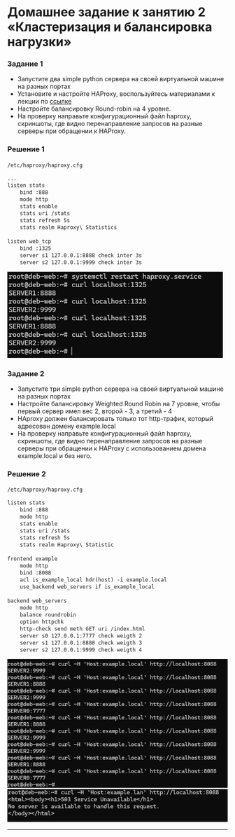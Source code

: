 # Домашнее задание к занятию 2 «Кластеризация и балансировка нагрузки»

### Задание 1
- Запустите два simple python сервера на своей виртуальной машине на разных портах
- Установите и настройте HAProxy, воспользуйтесь материалами к лекции по [ссылке](2/)
- Настройте балансировку Round-robin на 4 уровне.
- На проверку направьте конфигурационный файл haproxy, скриншоты, где видно перенаправление запросов на разные серверы при обращении к HAProxy.

### Решение 1

`/etc/haproxy/haproxy.cfg`
```
...
listen stats
    bind :888
    mode http
    stats enable
    stats uri /stats
    stats refresh 5s
    stats realm Haproxy\ Statistics

listen web_tcp
    bind :1325
    server s1 127.0.0.1:8888 check inter 3s
    server s2 127.0.0.1:9999 check inter 3s

```
![haproxy-tcp-balancer](./media/Снимок%20экрана%202024-09-17%20210128.jpg)

### Задание 2
- Запустите три simple python сервера на своей виртуальной машине на разных портах
- Настройте балансировку Weighted Round Robin на 7 уровне, чтобы первый сервер имел вес 2, второй - 3, а третий - 4
- HAproxy должен балансировать только тот http-трафик, который адресован домену example.local
- На проверку направьте конфигурационный файл haproxy, скриншоты, где видно перенаправление запросов на разные серверы при обращении к HAProxy c использованием домена example.local и без него.

### Решение 2

`/etc/haproxy/haproxy.cfg`
```
listen stats
    bind :888
    mode http
    stats enable
    stats uri /stats
    stats refresh 5s
    stats realm Haproxy\ Statistic

frontend example
    mode http
    bind :8088
    acl is_example_local hdr(host) -i example.local
    use_backend web_servers if is_example_local

backend web_servers
    mode http
    balance roundrobin
    option httpchk
    http-check send meth GET uri /index.html
    server s0 127.0.0.1:7777 check weigth 2
    server s1 127.0.0.1:8888 check weigth 3
    server s2 127.0.0.1:9999 check weigth 4
```
![haproxy-http-balancer1](./media/Снимок%20экрана%202024-09-17%20211448.jpg)
![haproxy-http-balancer1](./media/Снимок%20экрана%202024-09-17%20211616.jpg)

---
